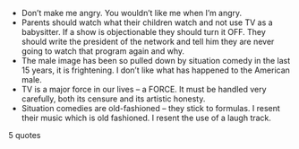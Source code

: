  - Don’t make me angry. You wouldn’t like me when I’m angry.
 - Parents should watch what their children watch and not use TV as a babysitter. If a show is objectionable they should turn it OFF. They should write the president of the network and tell him they are never going to watch that program again and why.
 - The male image has been so pulled down by situation comedy in the last 15 years, it is frightening. I don’t like what has happened to the American male.
 - TV is a major force in our lives – a FORCE. It must be handled very carefully, both its censure and its artistic honesty.
 - Situation comedies are old-fashioned – they stick to formulas. I resent their music which is old fashioned. I resent the use of a laugh track.

5 quotes